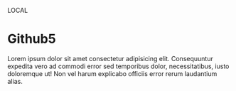 LOCAL

# Github5

Lorem ipsum dolor sit amet consectetur adipisicing elit. Consequuntur expedita vero ad commodi error sed temporibus dolor, necessitatibus, iusto doloremque ut! Non vel harum explicabo officiis error rerum laudantium alias.
